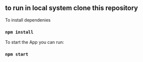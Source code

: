 
## to run in local system clone this repository

To install dependenies

### `npm install`


To start the App you can run:

### `npm start`
